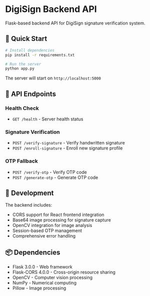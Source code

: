 # DigiSign Backend API

Flask-based backend API for DigiSign signature verification system.

## 🚀 Quick Start

```bash
# Install dependencies
pip install -r requirements.txt

# Run the server
python app.py
```

The server will start on `http://localhost:5000`

## 📡 API Endpoints

### Health Check
- `GET /health` - Server health status

### Signature Verification
- `POST /verify-signature` - Verify handwritten signature
- `POST /enroll-signature` - Enroll new signature profile

### OTP Fallback
- `POST /verify-otp` - Verify OTP code
- `POST /generate-otp` - Generate OTP code

## 🔧 Development

The backend includes:
- CORS support for React frontend integration
- Base64 image processing for signature capture
- OpenCV integration for image analysis
- Session-based OTP management
- Comprehensive error handling

## 📦 Dependencies

- Flask 3.0.0 - Web framework
- Flask-CORS 4.0.0 - Cross-origin resource sharing
- OpenCV - Computer vision processing
- NumPy - Numerical computing
- Pillow - Image processing
